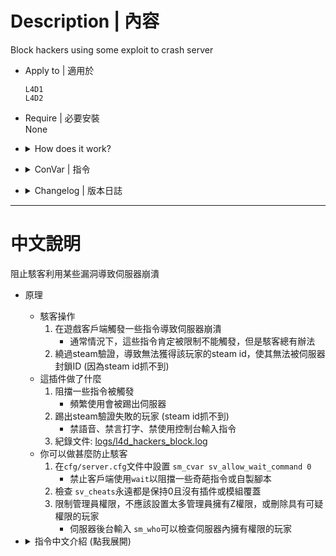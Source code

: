 # Description | 內容
Block hackers using some exploit to crash server

* Apply to | 適用於
    ```
    L4D1
    L4D2
    ```

* Require | 必要安裝
<br>None

* <details><summary>How does it work?</summary>

    * How hackers do
        1. Triggers some commands on client side to crash the server. 
            * Normally, these commands are restricted, but the attacker can trigger them somehow
        2. Stops steam server from validating steam id, so sourcemod banid not working for them (no steam id)
    * How this plugin does
        1. Register some dangerous commands and block entirely
            * Kick client if abuse crash command
        2. Kick players if client's authentication failed (steam id is not valid)
            * Block chat voice, cast of votes and commands while no steam id available
        3. Log record: [logs/l4d_hackers_block.log](logs/l4d_hackers_block.log)
    * What you can do to prevent hackers
        1. Set ```sm_cvar sv_allow_wait_command 0``` to your ```cfg/server.cfg``` to block certain command exploits.
        2. Check ```sv_cheats 0``` and ensure no plugins override it.
        3. Restrict Access, nobody has root(z) access or any suspicious permissions in server 
            * Type ```sm_who``` in server console to check admins in server
</details>

* <details><summary>ConVar | 指令</summary>

    * cfg/sourcemod/l4d_hackers_block.cfg
        ```php
        // 0=Plugin off, 1=Plugin on.
        l4d_hackers_block_enable "1"

        // 1=Kick players if client's authentication failed (steam id is not valid), 0=Log only
        l4d_hackers_block_kick "1"
        ```
</details>

* <details><summary>Changelog | 版本日誌</summary>

    * v1.1 (2025-7-20)
        * Update cvars
        * Block chat voice, cast of votes and commands while no steam id available
        * Kick client if abuse crash command

    * v1.0 (2025-7-19)
        * Initial Release
        * Thanks to IfChinsCouldKill
</details>

- - - -
# 中文說明
阻止駭客利用某些漏洞導致伺服器崩潰

* 原理
    * 駭客操作
        1. 在遊戲客戶端觸發一些指令導致伺服器崩潰
            * 通常情況下，這些指令肯定被限制不能觸發，但是駭客總有辦法
        2. 繞過steam驗證，導致無法獲得該玩家的steam id，使其無法被伺服器封鎖ID (因為steam id抓不到) 
    * 這插件做了什麼
        1. 阻擋一些指令被觸發
            * 頻繁使用會被踢出伺服器
        2. 踢出steam驗證失敗的玩家 (steam id抓不到)
            * 禁語音、禁言打字、禁使用控制台輸入指令
        3. 紀錄文件: [logs/l4d_hackers_block.log](logs/l4d_hackers_block.log)
    * 你可以做甚麼防止駭客
        1. 在```cfg/server.cfg```文件中設置 ```sm_cvar sv_allow_wait_command 0```
            * 禁止客戶端使用```wait```以阻擋一些奇葩指令或自製腳本
        2. 檢查 ```sv_cheats```永遠都是保持0且沒有插件或模組覆蓋
        3. 限制管理員權限，不應該設置太多管理員擁有Z權限，或刪除具有可疑權限的玩家
            * 伺服器後台輸入 ```sm_who```可以檢查伺服器內擁有權限的玩家

* <details><summary>指令中文介紹 (點我展開)</summary>

    * cfg/sourcemod/l4d_hackers_block.cfg
        ```php
        // 0=關閉插件, 1=啟動插件
        l4d_hackers_block_enable "1"
        ```
</details>

